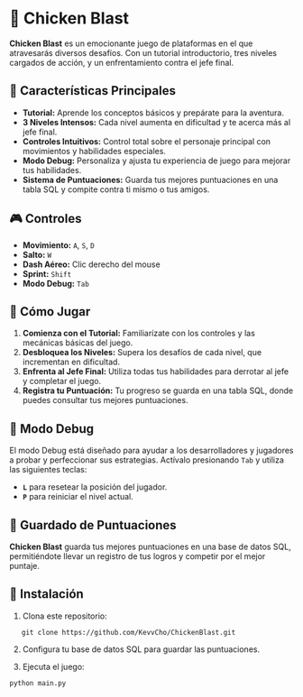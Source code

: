 # 🐔 Chicken Blast

**Chicken Blast** es un emocionante juego de plataformas en el que atravesarás diversos desafíos. Con un tutorial introductorio, tres niveles cargados de acción, y un enfrentamiento contra el jefe final.

## 🚀 Características Principales

- **Tutorial:** Aprende los conceptos básicos y prepárate para la aventura.
- **3 Niveles Intensos:** Cada nivel aumenta en dificultad y te acerca más al jefe final.
- **Controles Intuitivos:** Control total sobre el personaje principal con movimientos y habilidades especiales.
- **Modo Debug:** Personaliza y ajusta tu experiencia de juego para mejorar tus habilidades.
- **Sistema de Puntuaciones:** Guarda tus mejores puntuaciones en una tabla SQL y compite contra ti mismo o tus amigos.

## 🎮 Controles

- **Movimiento:** `A`, `S`, `D`
- **Salto:** `W`
- **Dash Aéreo:** Clic derecho del mouse
- **Sprint:** `Shift`
- **Modo Debug:** `Tab`

## 🐥 Cómo Jugar

1. **Comienza con el Tutorial:** Familiarízate con los controles y las mecánicas básicas del juego.
2. **Desbloquea los Niveles:** Supera los desafíos de cada nivel, que incrementan en dificultad.
3. **Enfrenta al Jefe Final:** Utiliza todas tus habilidades para derrotar al jefe y completar el juego.
4. **Registra tu Puntuación:** Tu progreso se guarda en una tabla SQL, donde puedes consultar tus mejores puntuaciones.

## 🔧 Modo Debug

El modo Debug está diseñado para ayudar a los desarrolladores y jugadores a probar y perfeccionar sus estrategias. Actívalo presionando `Tab` y utiliza las siguientes teclas:

- **`L`** para resetear la posición del jugador.
- **`P`** para reiniciar el nivel actual.

## 💾 Guardado de Puntuaciones

**Chicken Blast** guarda tus mejores puntuaciones en una base de datos SQL, permitiéndote llevar un registro de tus logros y competir por el mejor puntaje.

## 📜 Instalación

1. Clona este repositorio:
```
   git clone https://github.com/KevvCho/ChickenBlast.git
```
2. Configura tu base de datos SQL para guardar las puntuaciones.

3. Ejecuta el juego:
```
python main.py
```